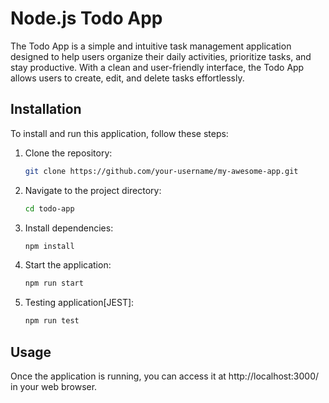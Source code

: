 # Node.js Todo App

The Todo App is a simple and intuitive task management application designed to help users organize their daily activities, prioritize tasks, and stay productive. With a clean and user-friendly interface, the Todo App allows users to create, edit, and delete tasks effortlessly.

## Installation

To install and run this application, follow these steps:

1. Clone the repository:

   ```bash
   git clone https://github.com/your-username/my-awesome-app.git

2. Navigate to the project directory:
    ```bash
    cd todo-app

3. Install dependencies:
   ```bash
   npm install

4. Start the application:
   ```bash
   npm run start

5. Testing application[JEST]:
   ```bash
   npm run test

## Usage

Once the application is running, you can access it at http://localhost:3000/ in your web browser.